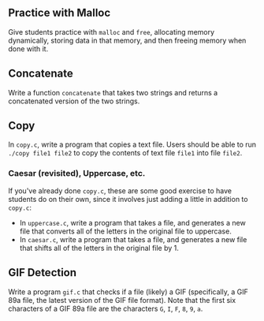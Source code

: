 ## Practice with Malloc

Give students practice with `malloc` and `free`, allocating memory dynamically, storing data in that memory, and then freeing memory when done with it.

## Concatenate

Write a function `concatenate` that takes two strings and returns a concatenated version of the two strings.

## Copy

In `copy.c`, write a program that copies a text file. Users should be able to run `./copy file1 file2` to copy the contents of text file `file1` into file `file2`.

### Caesar (revisited), Uppercase, etc.

If you've already done `copy.c`, these are some good exercise to have students do on their own, since it involves just adding a little in addition to `copy.c`:

- In `uppercase.c`, write a program that takes a file, and generates a new file that converts all of the letters in the original file to uppercase.
- In `caesar.c`, write a program that takes a file, and generates a new file that shifts all of the letters in the original file by 1.

## GIF Detection

Write a program `gif.c` that checks if a file (likely) a GIF (specifically, a GIF 89a file, the latest version of the GIF file format). Note that the first six characters of a GIF 89a file are the characters `G`, `I`, `F`,  `8`, `9`, `a`.
